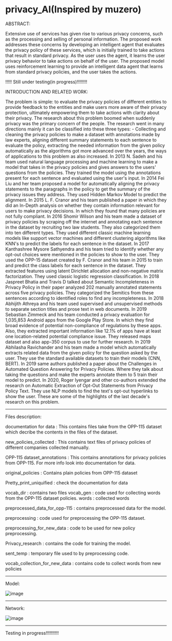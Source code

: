 # privacy_AI(Inspired by muzero)

ABSTRACT:

Extensive use of services has given rise to various privacy concerns, such as the processing and selling of personal information. The proposed work addresses these concerns by developing an intelligent agent that evaluates the privacy policy of these services, which is initially trained to take actions that result in standard privacy. As the user uses the agent, it learns the user privacy behavior to take actions on behalf of the user. The proposed model uses reinforcement learning to provide an intelligent data agent that learns from standard privacy policies, and the user takes the actions.

!!!!! Still under testing(in progress)!!!!!!!!

INTRODUCTION AND RELATED WORK:

The problem is simple: to evaluate the privacy policies of different entities to provide feedback to the entities and make users more aware of their privacy protection, ultimately empowering them to take actions with clarity about their privacy. The research about this problem boomed when suddenly privacy was the primary concern of the people. The research went in many directions mainly it can be classified into these three types: - Collecting and cleaning the privacy policies to make a dataset with annotations made by law experts, aligning different summary statements to each sentence to evaluate the policy, extracting the needed information from the given policy automatically as the algorithms got more advanced over the years, the ways of applications to this problem as also increased. In 2013 N. Sadeh and his team used natural language processing and machine learning to make a model that takes in the privacy policies and gives answers to the users' questions from the policies. They trained the model using the annotations present for each sentence and evaluated using the user's input. In 2014 Fei Liu and her team proposed a model for automatically aligning the privacy statements to the paragraphs in the policy to get the summary of the privacy issues they address. They used Hidden Markov Model to predict the alignment. In 2015 L. F. Cranor and his team published a paper in which they did an In-Depth analysis on whether they contain information relevant for users to make privacy decisions. In which they found that many policies are not fully compliant.
In 2016 Shomir Wilson and his team made a dataset of privacy policies by scraping off the internet and annotating each sentence in the dataset by recruiting two law students. They also categorized them into ten different types. They used different classic machine learning models like support vector machines and different clustering algorithms like KNN's to predict the labels for each sentence in the dataset. In 2017 Kanthashree Mysore Sathyendra and his team tried to identify whether any opt-out choices were mentioned in the policies to show to the user. They used the OPP-15 dataset created by F. Cranor and his team in 2015 to train and predict the class labels for each sentence in the dataset. They extracted features using latent Dirichlet allocation and non-negative matrix factorization. They used classic logistic regression classification.
In 2018 Jaspreet Bhatia and Travis D talked about Semantic Incompleteness in Privacy Policy in their paper analyzed 202 manually annotated statements across five privacy policies. They categorized the Semitics from these sentences according to identified roles to find any incompleteness. In 2018 Abhijith Athreya and his team used supervised and unsupervised methods to separate section titles and prose text in web documents. In 2019 Sebastian Zimmeck and his team conducted a privacy evaluation for 1,035,853 Android apps from the Google Play Store. In which they find broad evidence of potential non-compliance of regulations by these apps. Also, they extracted important information like 12.1% of apps have at least one location-related potential compliance issue. They released maps dataset and also app-350 corpus to use for further research. In 2019 Abhilasha Ravichander and his team made a model which automatically extracts related data from the given policy for the question asked by the user. They use the standard available datasets to train their models (CNN, BERT). In 2019 same authors published a paper about the Challenges in Automated Question Answering for Privacy Policies. Where they talk about taking the questions and make the experts annotate them to 5 train their model to predict. In 2020, Roger Iyengar and other co-authors extended the research on Automatic Extraction of Opt-Out Statements from Privacy Policy Text. They use NLP models to find the text's opt-out hyperlinks to show the user. These are some of the highlights of the last decade's research on this problem. 

----------------------------------------------------------------------------------------------------------------------------------------------------------------------------
Files description:

documentation for data : This contains files take from the OPP-115 dataset which decribe the contents in the files of the dataset.

new_policies_collected : This contains text files of privacy policies of different companies collected manually.

OPP-115 dataset_annotations : This contains annotations for privacy policies from OPP-115. For more info look into documentation for data.

original_policies : Contains plain policies from OPP-115 dataset

Pretty_print_uniquified : check the documentation for data

vocab_dir : contains two files
              vocab_gen : code used for collecting words from the OPP-115 dataset policies.
              words : collected words
           
preprocessed_data_for_opp-115 : contains preprocessed data for the model.

preprocessing : code used for preprocessing the OPP-115 dataset.

preprocessing_for_new_data : code to be used for new policy preprocessing.

Privacy_research : contains the code for training the model.

sent_temp : temporary file used to by preprocessing code.

vocab_collection_for_new_data : contains code to collect words from new policies

------------------------------------------------------------------------------------------------------------------------------------------------------------------------------
Model:          
                
   ![image](https://user-images.githubusercontent.com/54499416/145853399-784e78bb-8fe7-4a60-a590-5a655249e534.png)
   
------------------------------------------------------------------------------------------------------------------------------------------------------------------------------
Network:

   ![image](https://user-images.githubusercontent.com/54499416/145853649-6f80398d-5a8b-47e4-82ba-c275169595c2.png)

------------------------------------------------------------------------------------------------------------------------------------------------------------------------------
Testing in progress!!!!!!!!!!    
    





